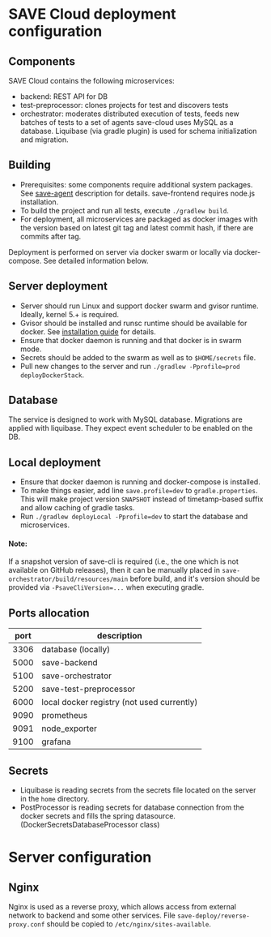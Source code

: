 # SAVE Cloud deployment configuration
## Components
SAVE Cloud contains the following microservices:
* backend: REST API for DB
* test-preprocessor: clones projects for test and discovers tests
* orchestrator: moderates distributed execution of tests, feeds new batches of tests to a set of agents
save-cloud uses MySQL as a database. Liquibase (via gradle plugin) is used for schema initialization and migration.

## Building
* Prerequisites: some components require additional system packages. See [save-agent](../save-agent/README.md) description for details.
  save-frontend requires node.js installation.
* To build the project and run all tests, execute `./gradlew build`.
* For deployment, all microservices are packaged as docker images with the version based on latest git tag and latest commit hash, if there are commits after tag.

Deployment is performed on server via docker swarm or locally via docker-compose. See detailed information below.

## Server deployment
* Server should run Linux and support docker swarm and gvisor runtime. Ideally, kernel 5.+ is required.
* Gvisor should be installed and runsc runtime should be available for docker. See [installation guide](https://gvisor.dev/docs/user_guide/install/) for details.
* Ensure that docker daemon is running and that docker is in swarm mode.
* Secrets should be added to the swarm as well as to `$HOME/secrets` file.
* Pull new changes to the server and run `./gradlew -Pprofile=prod deployDockerStack`.

## Database
The service is designed to work with MySQL database. Migrations are applied with liquibase. They expect event scheduler to be enabled on the DB.

## Local deployment
* Ensure that docker daemon is running and docker-compose is installed.
* To make things easier, add line `save.profile=dev` to `gradle.properties`. This will make project version `SNAPSHOT` instead of timetamp-based suffix and allow caching of gradle tasks.
* Run `./gradlew deployLocal -Pprofile=dev` to start the database and microservices.

#### Note:
If a snapshot version of save-cli is required (i.e., the one which is not available on GitHub releases), then it can be
manually placed in `save-orchestrator/build/resources/main` before build, and it's version should be provided via `-PsaveCliVersion=...` when executing gradle.

## Ports allocation
| port | description |
| ---- | ----------- |
| 3306 | database (locally) |
| 5000 | save-backend |
| 5100 | save-orchestrator |
| 5200 | save-test-preprocessor |
| 6000 | local docker registry (not used currently) |
| 9090 | prometheus |
| 9091 | node_exporter |
| 9100 | grafana |

## Secrets
* Liquibase is reading secrets from the secrets file located on the server in the `home` directory.
* PostProcessor is reading secrets for database connection from the docker secrets and fills the spring datasource. (DockerSecretsDatabaseProcessor class)

# Server configuration
## Nginx
Nginx is used as a reverse proxy, which allows access from external network to backend and some other services.
File `save-deploy/reverse-proxy.conf` should be copied to `/etc/nginx/sites-available`.
